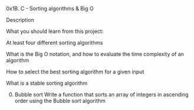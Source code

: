0x1B. C - Sorting algorithms & Big O


Description


What you should learn from this project:

At least four different sorting algorithms

What is the Big O notation, and how to evaluate the time complexity of an algorithm

How to select the best sorting algorithm for a given input

What is a stable sorting algorithm


0. Bubble sort
Write a function that sorts an array of integers in ascending order using the Bubble sort algorithm

